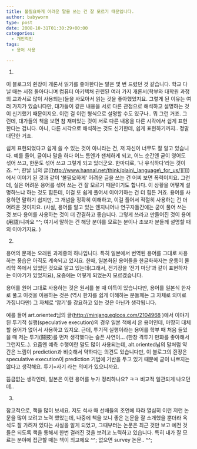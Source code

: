 ```yaml
---
title: 불필요하게 어려운 말을 쓰는 건 잘 모르기 때문입니다.
author: babyworm
type: post
date: 2008-10-31T01:30:29+00:00
categories:
  - 개인적인
tags:
  - 용어 사용

---
```

1. 

이 블로그의 쥔장이 개론서 읽기를 좋아한다는 말은 몇 번 드렸던 것 같습니다. 학교 다닐 때는 서점 돌아다니며 컴퓨터 아키텍쳐 관련된 여러 가지 개론서(학부와 대학원 과정의 교과서로 많이 사용되는)들을 사모아서 읽는 것을 좋아했었지요. 그렇게 된 이유는 여러 가지가 있습니다만, 대가들이 같은 내용을 서로 다른 관점으로 해석하고 설명하는 것이 신기했기 때문이지요. 이런 걸 이런 형식으로 설명할 수도 있구나.. 뭐 그런 거죠. 그런데, 대가들의 책을 보면 참 재미있는 것이 서로 다른 내용을 다른 시각에서 쉽게 표현한다는 겁니다. 아니, 다른 시각으로 해석하는 것도 신기한데, 쉽게 표현하기까지.. 정말 대단한 거죠. 

쉽게 표현되었다고 쉽게 쓸 수 있는 것이 아니라는 건, 저 자신이 너무도 잘 알고 있습니다. 예를 들어, 글이나 말을 하다 어느 틈엔가 잰체하게 되고, 어느 순간엔 굳이 영어도 섞어 쓰고, 한문도 섞어 쓰고 그렇게 되고 있더군요. 한마디로, ‘나 유식하다’라는 것이죠. ^^; 한날 님의 글([http://www.hannal.net/think/plain\_language\_for_us/][1])에서 이야기 된 것과 같이 ‘불필요하게’ 어려운 글을 쓰는 건 어찌 보면 폭력이지요. 그런데, 실은 어려운 용어를 섞어 쓰는 건 잘 모르기 때문이기도 합니다. 이 상황을 어떻게 설명하느냐 하는 것도 힘든데, 이걸 또 쉽게 풀어서 이야기하는 건 더 힘든 거죠. 용어를 사용하면 말하기 쉽지만, 그 개념을 정확히 이해하고, 이걸 풀어서 적절히 사용하는 건 더 어려운 것이지요. (사실, 용어를 알고 있는 엔지니어나 연구자들간에는 굳이 풀어 쓰는 것 보다 용어를 사용하는 것이 더 간결하고 좋습니다. 그렇게 쓰라고 만들어진 것이 용어(<span style="font-family:바탕">用語</span>)니까요 ^^; 여기서 말하는 건 해당 분야를 모르는 분이나 초보자 분들께 설명할 때의 이야기지요. ) 

2. 

용어의 문제는 오래된 과제중의 하나입니다. 특히 일본에서 번역된 용어를 그대로 사용하는 풍습은 아직도 계속되고 있지요. 한때, 일본화된 용어들을 한글화하자는 운동이 물리학 쪽에서 있었던 것으로 알고 있는데(그래서, 전기장을 ‘전기 마당’과 같이 표현하자는 이야기가 있었지요), 요즘에는 어떻게 되었는지 모르겠습니다. 

용어를 원어 그대로 사용하는 것은 원서를 볼 때 이득이 있습니다만, 용어를 일본식 한자로 풀고 이것을 이용하는 것은 (역시 한자를 쉽게 이해하는 분들께는 그 자체로 의미로 가집니다만) 그 자체로 ‘암기’를 강요하고 있는 것은 아닌가 생각됩니다. 

예를 들어 art.oriented님의 글(<http://minjang.egloos.com/2104968> )에서 이야기 된 투기적 실행(speculative execution)의 경우 일본 책에서 온 용어인데, 마땅히 대체할 용어가 없어서 사용하고 있지요. 근데, 투기적 실행이라는 용어를 학부 때 처음 들었을 때 저는 투기(<span style="font-family:바탕">鬪技</span>)를 먼저 생각했다는 슬픈 사연이… (한창 격투기 만화를 좋아해서 그런지도..). 요즘엔 예측 수행이란 말도 많이 사용되는데, alt.oriented님의 말처럼 약간은 느낌이 prediction과 비슷해서 약하다는 의견도 있습니다만, 이 블로그의 쥔장은 speculative execution이 prediction 기법에 기반을 두고 있기 때문에 굳이 나쁘지는 않다고 생각해요. 투기=사기 라는 의미가 있으니까요. 

뜸금없는 생각인데, 일본은 이런 용어를 누가 정리하나요? ㅋㅋ 비교적 일관되게 나오던데.. 

3. 

참고적으로, 책을 많이 보세요. 저도 석사 때 선배들의 조언에 따라 열심히 이런 저런 논문을 많이 보려고 노력 했었는데, 나중에 책을 보니 좋은 논문을 잘 소개했을 뿐더라 옥석도 잘 가려져 있다는 사실을 알게 되었고, 그때부터는 논문은 최근 것만 보고 예전 것들은 되도록 책을 통해서 한번 걸러진 것을 보려고 노력하고 있습니다. 특히 내가 잘 모르는 분야에 접근할 때는 책이 최고에요 ^^; 없으면 survey 논문.. ^^;

 [1]: http://www.hannal.net/think/plain_language_for_us/
